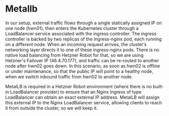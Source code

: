 Metallb
============
In our setup, external traffic flows through a single statically assigned IP on one node (hwn01), then enters the Kubernetes cluster through a LoadBalancer service associated with the ingress controller. The ingress controller is backed by two replicas of the ingress-nginx pod, each running on a different node. When an incoming request arrives, the cluster’s networking layer directs it to one of these ingress-nginx pods. There is no native load balancing from Hetzner Robot for that, so we are using Hetzner's Failover IP (46.4.70.177), and traffic can be re-routed to another node after hwn02 goes down. In this scenario, as soon as hwn02 is offline or under maintenance, so that the public IP will point to a healthy node, when we switch inbound traffic from hwn02 to another node.

MetalLB is required in a Hetzner Robot environment (where there is no built-in LoadBalancer provider) to ensure that an Nginx Ingress of type LoadBalancer can obtain an exact external IP address. MetalLB will assign this external IP to the Nginx LoadBalancer service, allowing clients to reach it from outside the cluster, so we will keep it.
